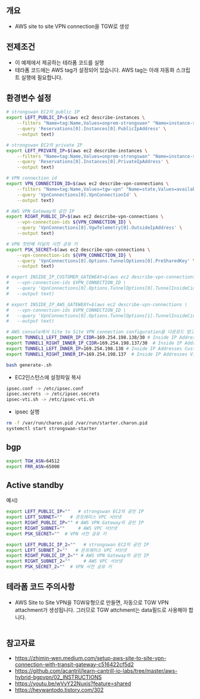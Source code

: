 ## 개요

* AWS site to site VPN connection을 TGW로 생성

## 전제조건

* 이 예제에서 제공하는 테라폼 코드를 실행
* 테라폼 코드에는 AWS tag가 설정되어 있습니다. AWS tag는 아래 자동화 스크립트 실행에 필요합니다.

## 환경변수 설정

```sh
# strongswan EC2의 public IP
export LEFT_PUBLIC_IP=$(aws ec2 describe-instances \
    --filters "Name=tag:Name,Values=onprem-strongswan" "Name=instance-state-name,Values=running" \
    --query 'Reservations[0].Instances[0].PublicIpAddress' \
    --output text)

# strongswan EC2의 private IP
export LEFT_PRIVATE_IP=$(aws ec2 describe-instances \
    --filters "Name=tag:Name,Values=onprem-strongswan" "Name=instance-state-name,Values=running" \
    --query 'Reservations[0].Instances[0].PrivateIpAddress' \
    --output text)

# VPN connection id
export VPN_CONNECTION_ID=$(aws ec2 describe-vpn-connections \
    --filters "Name=tag:Name,Values=tgw-vpn" "Name=state,Values=available" \
    --query 'VpnConnections[0].VpnConnectionId' \
    --output text)

# AWS VPN Gateway의 공인 IP
export RIGHT_PUBLIC_IP=$(aws ec2 describe-vpn-connections \
    --vpn-connection-ids ${VPN_CONNECTION_ID} \
    --query 'VpnConnections[0].VgwTelemetry[0].OutsideIpAddress' \
    --output text)

# VPN 첫번째 터널의 사전 공유 키
export PSK_SECRET=$(aws ec2 describe-vpn-connections \
    --vpn-connection-ids ${VPN_CONNECTION_ID} \
    --query 'VpnConnections[0].Options.TunnelOptions[0].PreSharedKey' \
    --output text)

# export INSIDE_IP_CUSTOMER_GATEWEAY=$(aws ec2 describe-vpn-connections \
#   --vpn-connection-ids $VPN_CONNECTION_ID \
#   --query 'VpnConnections[0].Options.TunnelOptions[0].TunnelInsideCidr' \
#   --output text)

# export INSIDE_IP_AWS_GATEWEAY=$(aws ec2 describe-vpn-connections \
#   --vpn-connection-ids $VPN_CONNECTION_ID \
#   --query 'VpnConnections[0].Options.TunnelOptions[1].TunnelInsideCidr' \
#   --output text)


```

```sh
# AWS console에서 Site to Site VPN connection configuration을 다운로드 받고, 아래 값을 설정하세요
export TUNNEL1_LEFT_INNER_IP_CIDR=169.254.198.138/30 # Inside IP Addresses Customer Gateway
export TUNNEL1_RIGHT_INNER_IP_CIDR=169.254.198.137/30  # Inside IP Addresses Virtual Private Gateway
export TUNNEL1_LEFT_INNER_IP=169.254.198.138 # Inside IP Addresses Customer Gateway
export TUNNEL1_RIGHT_INNER_IP=169.254.198.137  # Inside IP Addresses Virtual Private Gateway
```

```sh
bash generate-.sh
```

* EC2인스턴스에 설정파일 복사

```sh
ipsec.conf -> /etc/ipsec.conf
ipsec.secrets -> /etc/ipsec.secrets
ipsec-vti.sh -> /etc/ipsec-vti.sh
```


* ipsec 실행

```sh
rm -f /var/run/charon.pid /var/run/starter.charon.pid
systemctl start strongswan-starter
```

## bgp


```sh
export TGW_ASN=64512
export FRR_ASN=65000
```


## Active standby

예시)

```sh
export LEFT_PUBLIC_IP=""   # strongswan EC2의 공인 IP
export LEFT_SUBNET=""   # 온프레미스 VPC 서브넷
export RIGHT_PUBLIC_IP="" # AWS VPN Gateway의 공인 IP
export RIGHT_SUBNET=""     # AWS VPC 서브넷
export PSK_SECRET=""  # VPN 사전 공유 키

export LEFT_PUBLIC_IP_2=""   # strongswan EC2의 공인 IP
export LEFT_SUBNET_2=""   # 온프레미스 VPC 서브넷
export RIGHT_PUBLIC_IP_2="" # AWS VPN Gateway의 공인 IP
export RIGHT_SUBNET_2=""     # AWS VPC 서브넷
export PSK_SECRET_2=""  # VPN 사전 공유 키
```


## 테라폼 코드 주의사항


* AWS Site to Site VPN을 TGW유형으로 만들면, 자동으로 TGW VPN attachment가 생성됩니다. 그러므로 TGW attchment는 data필드로 사용해야 합니다.

```hcl

```


## 참고자료

* https://zhimin-wen.medium.com/setup-aws-site-to-site-vpn-connection-with-transit-gateway-c516422cf5d2
* https://github.com/acantril/learn-cantrill-io-labs/tree/master/aws-hybrid-bgpvpn/02_INSTRUCTIONS
* https://youtu.be/wVyY22Nuxis?feature=shared
* https://heywantodo.tistory.com/302
